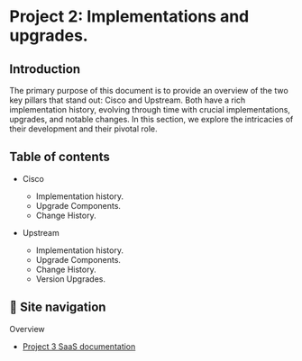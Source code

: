 # Project 2: Implementations and upgrades.

## Introduction

The primary purpose of this document is to provide an overview of the two key pillars that stand out: Cisco and Upstream. Both have a rich implementation history, evolving through time with crucial implementations, upgrades, and notable changes. In this section, we explore the intricacies of their development and their pivotal role.

## Table of contents

* Cisco
  - Implementation history.
  - Upgrade Components.
  - Change History.

* Upstream
  - Implementation history.
  - Upgrade Components.
  - Change History.
  - Version Upgrades.


 ## 📍 Site navigation

Overview

- [Project 3 SaaS documentation](https://github.com/carlossolis2706/carlossolis2706/blob/main/Sample-3-overview.md)
